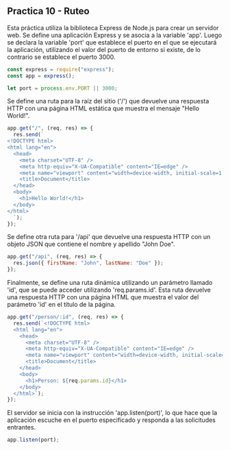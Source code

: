 ## Practica 10 - Ruteo

Esta práctica utiliza la biblioteca Express de Node.js para crear un servidor web. Se define una aplicación Express y se asocia a la variable 'app'. Luego se declara la variable 'port' que establece el puerto en el que se ejecutará la aplicación, utilizando el valor del puerto de entorno si existe, de lo contrario se establece el puerto 3000.

```js
const express = require("express");
const app = express();

let port = process.env.PORT || 3000;
```

Se define una ruta para la raíz del sitio ('/') que devuelve una respuesta HTTP con una página HTML estática que muestra el mensaje "Hello World!".

```js
app.get("/", (req, res) => {
  res.send(`
<!DOCTYPE html>
<html lang="en">
  <head>
    <meta charset="UTF-8" />
    <meta http-equiv="X-UA-Compatible" content="IE=edge" />
    <meta name="viewport" content="width=device-width, initial-scale=1.0" />
    <title>Document</title>
  </head>
  <body>
    <h1>Hello World!</h1>
  </body>
</html>
  `);
});
```

Se define otra ruta para '/api' que devuelve una respuesta HTTP con un objeto JSON que contiene el nombre y apellido "John Doe".

```js
app.get("/api", (req, res) => {
  res.json({ firstName: "John", lastName: "Doe" });
});
```

Finalmente, se define una ruta dinámica utilizando un parámetro llamado 'id', que se puede acceder utilizando 'req.params.id'. Esta ruta devuelve una respuesta HTTP con una página HTML que muestra el valor del parámetro 'id' en el título de la página.

```js
app.get("/person/:id", (req, res) => {
  res.send(`<!DOCTYPE html>
  <html lang="en">
    <head>
      <meta charset="UTF-8" />
      <meta http-equiv="X-UA-Compatible" content="IE=edge" />
      <meta name="viewport" content="width=device-width, initial-scale=1.0" />
      <title>Document</title>
    </head>
    <body>
      <h1>Person: ${req.params.id}</h1>
    </body>
  </html>`);
});
```

El servidor se inicia con la instrucción 'app.listen(port)', lo que hace que la aplicación escuche en el puerto especificado y responda a las solicitudes entrantes.

```js
app.listen(port);
```
